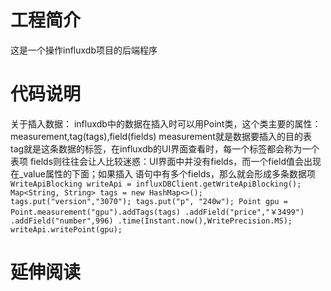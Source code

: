 # 工程简介
这是一个操作influxdb项目的后端程序

# 代码说明
关于插入数据：
influxdb中的数据在插入时可以用Point类，这个类主要的属性：measurement,tag(tags),field(fields)
measurement就是数据要插入的目的表
tag就是这条数据的标签，在influxdb的UI界面查看时，每一个标签都会称为一个表项
fields则往往会让人比较迷惑：UI界面中并没有fields，而一个field值会出现在_value属性的下面；如果插入
语句中有多个fields，那么就会形成多条数据项
    `WriteApiBlocking writeApi = influxDBClient.getWriteApiBlocking();
    Map<String, String> tags = new HashMap<>();
    tags.put("version","3070");
    tags.put("p", "240w");
    Point gpu = Point.measurement("gpu").addTags(tags)
    .addField("price","￥3499")
    .addField("number",996)
    .time(Instant.now(),WritePrecision.MS);
    writeApi.writePoint(gpu);`
# 延伸阅读

